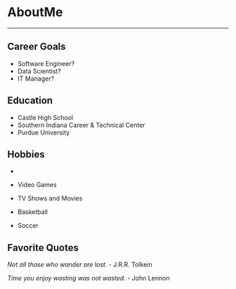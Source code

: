 # AboutMe
---

Career Goals
-

- Software Engineer?
- Data Scientist?
- IT Manager?

Education
-

- Castle High School
- Southern Indiana Career & Technical Center
- Purdue University

## Hobbies
-

- Video Games
- TV Shows and Movies
- Basketball
- Soccer

## Favorite Quotes

<i>Not all those who wander are lost.</i> - J.R.R. Tolkein

<i>Time you enjoy wasting was not wasted.</i> - John Lennon
